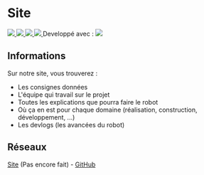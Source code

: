 # Site

<a href="https://www.php.net/" target="_blank">
    <image src="https://img.shields.io/badge/PhP-vX-777BB4.svg?logo=php&longCache=true"
</a>
<image src="https://img.shields.io/badge/HTML-v5-E34F26.svg?logo=html5&longCache=true">
<image src="https://img.shields.io/badge/CSS-v3-1572B6.svg?logo=css3&logoColor=1572B6&longCache=true">
<a href="https://nodejs.org/">
    <image src="https://img.shields.io/badge/node--js-vX-339933.svg?logo=node.js&longCache=true">
</a>
<span>Developpé avec : <image src="https://img.shields.io/badge/Visual Studio Code-vX-007ACC.svg?logo=visual-studio-code&logoColor=007ACC&longCache=true"></span>

## Informations
Sur notre site, vous trouverez :
* Les consignes données
* L'équipe qui travail sur le projet
* Toutes les explications que pourra faire le robot
* Où ça en est pour chaque domaine (réalisation, construction, développement, ...)
* Les devlogs (les avancées du robot)

## Réseaux
[Site](https://github.com/Tank-io/site) (Pas encore fait) - [GitHub](https://github.com/Tank-io)
